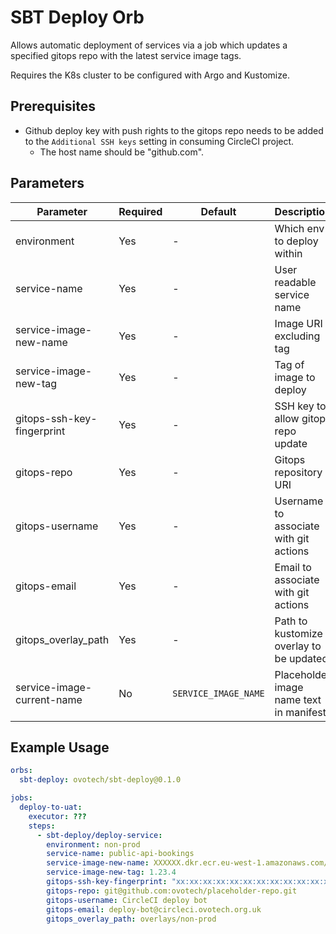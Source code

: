 # SBT Deploy Orb

Allows automatic deployment of services via a job which updates a specified gitops repo with the latest service image tags.

Requires the K8s cluster to be configured with Argo and Kustomize.

## Prerequisites

- Github deploy key with push rights to the gitops repo needs to be added to the `Additional SSH keys` setting in consuming CircleCI project.
  - The host name should be "github.com".

## Parameters

| Parameter                  | Required | Default              | Description                             |
| -------------------------- | -------- | -------------------- | --------------------------------------- |
| environment                | Yes      | -                    | Which env to deploy within              |
| service-name               | Yes      | -                    | User readable service name              |
| service-image-new-name     | Yes      | -                    | Image URI excluding tag                 |
| service-image-new-tag      | Yes      | -                    | Tag of image to deploy                  |
| gitops-ssh-key-fingerprint | Yes      | -                    | SSH key to allow gitops repo update     |
| gitops-repo                | Yes      | -                    | Gitops repository URI                   |
| gitops-username            | Yes      | -                    | Username to associate with git actions  |
| gitops-email               | Yes      | -                    | Email to associate with git actions     |
| gitops_overlay_path        | Yes      | -                    | Path to kustomize overlay to be updated |
| service-image-current-name | No       | `SERVICE_IMAGE_NAME` | Placeholder image name text in manifest |

## Example Usage

```yaml
orbs:
  sbt-deploy: ovotech/sbt-deploy@0.1.0

jobs:
  deploy-to-uat:
    executor: ???
    steps:
      - sbt-deploy/deploy-service:
        environment: non-prod
        service-name: public-api-bookings
        service-image-new-name: XXXXXX.dkr.ecr.eu-west-1.amazonaws.com/public-api-bookings
        service-image-new-tag: 1.23.4
        gitops-ssh-key-fingerprint: "xx:xx:xx:xx:xx:xx:xx:xx:xx:xx:xx:xx:xx:xx:xx:xx"
        gitops-repo: git@github.com:ovotech/placeholder-repo.git
        gitops-username: CircleCI deploy bot
        gitops-email: deploy-bot@circleci.ovotech.org.uk
        gitops_overlay_path: overlays/non-prod
```
